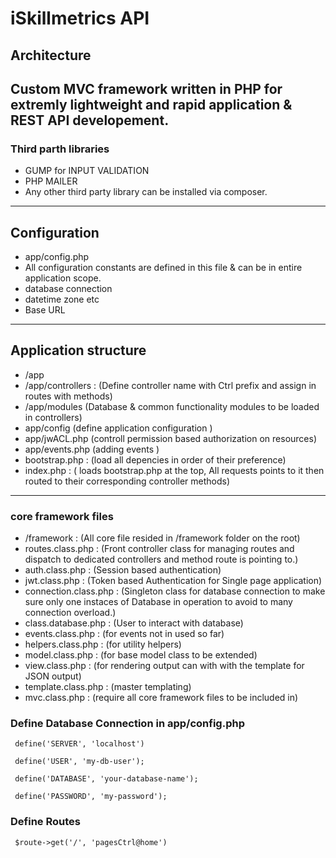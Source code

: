 # iSkillmetrics API

## Architecture

## Custom MVC framework written in PHP for extremly lightweight and rapid application & REST API developement.

### Third parth libraries

- GUMP for INPUT VALIDATION
- PHP MAILER
- Any other third party library can be installed via composer.

---

## Configuration

- app/config.php
- All configuration constants are defined in this file & can be in entire application scope.
- database connection
- datetime zone etc
- Base URL

---

## Application structure

- /app
- /app/controllers : (Define controller name with Ctrl prefix and assign in routes with methods)
- /app/modules (Database & common functionality modules to be loaded in controllers)
- app/config (define application configuration )
- app/jwACL.php (controll permission based authorization on resources)
- app/events.php (adding events )
- bootstrap.php : (load all depencies in order of their preference)
- index.php : ( loads bootstrap.php at the top, All requests points to it then routed to their corresponding controller methods)

---

### core framework files

- /framework : (All core file resided in /framework folder on the root)
- routes.class.php : (Front controller class for managing routes and dispatch to dedicated controllers and method route is pointing to.)
- auth.class.php : (Session based authentication)
- jwt.class.php : (Token based Authentication for Single page application)
- connection.class.php : (Singleton class for database connection to make sure only one instaces of Database in operation to avoid to many connection overload.)
- class.database.php : (User to interact with database)
- events.class.php : (for events not in used so far)
- helpers.class.php : (for utility helpers)
- model.class.php : (for base model class to be extended)
- view.class.php : (for rendering output can with with the template for JSON output)
- template.class.php : (master templating)
- mvc.class.php : (require all core framework files to be included in)

### Define Database Connection in app/config.php

<code> define('SERVER', 'localhost') </code>

<code> define('USER', 'my-db-user'); </code>

<code> define('DATABASE', 'your-database-name'); </code>

<code> define('PASSWORD', 'my-password'); </code>

### Define Routes

<code> \$route->get('/', 'pagesCtrl@home') </code>
